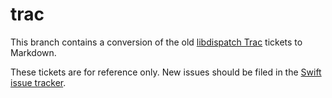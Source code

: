 # trac

This branch contains a conversion of the old [libdispatch Trac](https://libdispatch.macosforge.org/trac/) tickets to Markdown.

These tickets are for reference only. New issues should be filed in the [Swift issue tracker](https://swift.org/contributing/#reporting-bugs).
